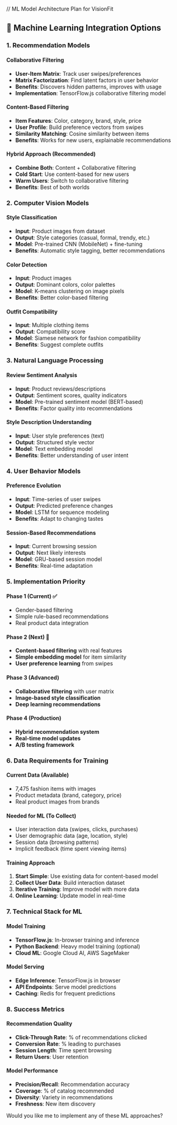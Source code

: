 // ML Model Architecture Plan for VisionFit

## 🤖 Machine Learning Integration Options

### 1. **Recommendation Models**

#### **Collaborative Filtering**
- **User-Item Matrix**: Track user swipes/preferences
- **Matrix Factorization**: Find latent factors in user behavior
- **Benefits**: Discovers hidden patterns, improves with usage
- **Implementation**: TensorFlow.js collaborative filtering model

#### **Content-Based Filtering** 
- **Item Features**: Color, category, brand, style, price
- **User Profile**: Build preference vectors from swipes
- **Similarity Matching**: Cosine similarity between items
- **Benefits**: Works for new users, explainable recommendations

#### **Hybrid Approach** (Recommended)
- **Combine Both**: Content + Collaborative filtering
- **Cold Start**: Use content-based for new users
- **Warm Users**: Switch to collaborative filtering
- **Benefits**: Best of both worlds

### 2. **Computer Vision Models**

#### **Style Classification**
- **Input**: Product images from dataset
- **Output**: Style categories (casual, formal, trendy, etc.)
- **Model**: Pre-trained CNN (MobileNet) + fine-tuning
- **Benefits**: Automatic style tagging, better recommendations

#### **Color Detection**
- **Input**: Product images
- **Output**: Dominant colors, color palettes
- **Model**: K-means clustering on image pixels
- **Benefits**: Better color-based filtering

#### **Outfit Compatibility**
- **Input**: Multiple clothing items
- **Output**: Compatibility score
- **Model**: Siamese network for fashion compatibility
- **Benefits**: Suggest complete outfits

### 3. **Natural Language Processing**

#### **Review Sentiment Analysis**
- **Input**: Product reviews/descriptions
- **Output**: Sentiment scores, quality indicators
- **Model**: Pre-trained sentiment model (BERT-based)
- **Benefits**: Factor quality into recommendations

#### **Style Description Understanding**
- **Input**: User style preferences (text)
- **Output**: Structured style vector
- **Model**: Text embedding model
- **Benefits**: Better understanding of user intent

### 4. **User Behavior Models**

#### **Preference Evolution**
- **Input**: Time-series of user swipes
- **Output**: Predicted preference changes
- **Model**: LSTM for sequence modeling
- **Benefits**: Adapt to changing tastes

#### **Session-Based Recommendations**
- **Input**: Current browsing session
- **Output**: Next likely interests
- **Model**: GRU-based session model
- **Benefits**: Real-time adaptation

### 5. **Implementation Priority**

#### **Phase 1 (Current)** ✅
- Gender-based filtering
- Simple rule-based recommendations
- Real product data integration

#### **Phase 2 (Next)** 🎯
- **Content-based filtering** with real features
- **Simple embedding model** for item similarity
- **User preference learning** from swipes

#### **Phase 3 (Advanced)**
- **Collaborative filtering** with user matrix
- **Image-based style classification**
- **Deep learning recommendations**

#### **Phase 4 (Production)**
- **Hybrid recommendation system**
- **Real-time model updates**
- **A/B testing framework**

### 6. **Data Requirements for Training**

#### **Current Data** (Available)
- 7,475 fashion items with images
- Product metadata (brand, category, price)
- Real product images from brands

#### **Needed for ML** (To Collect)
- User interaction data (swipes, clicks, purchases)
- User demographic data (age, location, style)
- Session data (browsing patterns)
- Implicit feedback (time spent viewing items)

#### **Training Approach**
1. **Start Simple**: Use existing data for content-based model
2. **Collect User Data**: Build interaction dataset
3. **Iterative Training**: Improve model with more data
4. **Online Learning**: Update model in real-time

### 7. **Technical Stack for ML**

#### **Model Training**
- **TensorFlow.js**: In-browser training and inference
- **Python Backend**: Heavy model training (optional)
- **Cloud ML**: Google Cloud AI, AWS SageMaker

#### **Model Serving**
- **Edge Inference**: TensorFlow.js in browser
- **API Endpoints**: Serve model predictions
- **Caching**: Redis for frequent predictions

### 8. **Success Metrics**

#### **Recommendation Quality**
- **Click-Through Rate**: % of recommendations clicked
- **Conversion Rate**: % leading to purchases
- **Session Length**: Time spent browsing
- **Return Users**: User retention

#### **Model Performance**
- **Precision/Recall**: Recommendation accuracy
- **Coverage**: % of catalog recommended
- **Diversity**: Variety in recommendations
- **Freshness**: New item discovery

Would you like me to implement any of these ML approaches?